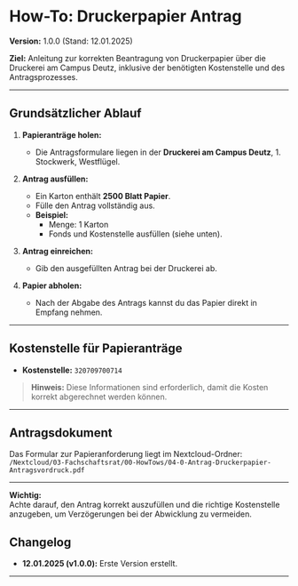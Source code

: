 # How-To: Druckerpapier Antrag

**Version:** 1.0.0 (Stand: 12.01.2025)

**Ziel:** Anleitung zur korrekten Beantragung von Druckerpapier über die Druckerei am Campus Deutz, inklusive der benötigten Kostenstelle und des Antragsprozesses.

---

## Grundsätzlicher Ablauf

1. **Papieranträge holen:**

   - Die Antragsformulare liegen in der **Druckerei am Campus Deutz**, 1. Stockwerk, Westflügel.

2. **Antrag ausfüllen:**

   - Ein Karton enthält **2500 Blatt Papier**.
   - Fülle den Antrag vollständig aus.
   - **Beispiel:**
     - Menge: 1 Karton
     - Fonds und Kostenstelle ausfüllen (siehe unten).

3. **Antrag einreichen:**

   - Gib den ausgefüllten Antrag bei der Druckerei ab.

4. **Papier abholen:**
   - Nach der Abgabe des Antrags kannst du das Papier direkt in Empfang nehmen.

---

## Kostenstelle für Papieranträge

- **Kostenstelle:** `320709700714`

> **Hinweis:** Diese Informationen sind erforderlich, damit die Kosten korrekt abgerechnet werden können.

---

## Antragsdokument

Das Formular zur Papieranforderung liegt im Nextcloud-Ordner:  
`/Nextcloud/03-Fachschaftsrat/00-HowTows/04-0-Antrag-Druckerpapier-Antragsvordruck.pdf`

---

**Wichtig:**  
Achte darauf, den Antrag korrekt auszufüllen und die richtige Kostenstelle anzugeben, um Verzögerungen bei der Abwicklung zu vermeiden.

## Changelog

- **12.01.2025 (v1.0.0):** Erste Version erstellt.

---
